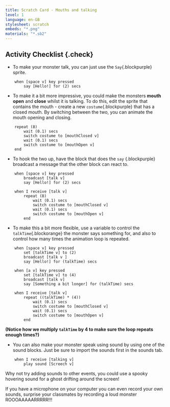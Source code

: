 ```yaml
---
title: Scratch Card - Mouths and talking
level: 1
language: en-GB
stylesheet: scratch
embeds: "*.png"
materials: "*.sb2"
---
```


## Activity Checklist {.check}

+ To make your monster talk, you can just use the `Say`{.blockpurple} sprite.
```blocks
	when [space v] key pressed
		say [Hello!] for (2) secs
```
+ To make it a bit more impressive, you could make the monsters **mouth open** and **close** whilst it is talking. To do this, edit the sprite that contains the mouth - create a new `costume`{.blockpurple} that has a closed mouth. By switching between the two, you can animate the mouth opening and closing.
```blocks
	repeat (8)
		wait (0.1) secs
		switch costume to [mouthClosed v]
		wait (0.1) secs
		switch costume to [mouthOpen v]
	end
```
+ To hook the two up, have the block that does the `say` {.blockpurple} broadcast a message that the other block can react to.
```blocks
	when [space v] key pressed
		broadcast [talk v]
		say [Hello!] for (2) secs

	when I receive [talk v]
		repeat (8)
			wait (0.1) secs
			switch costume to [mouthClosed v]
			wait (0.1) secs
			switch costume to [mouthOpen v]
		end
```
+ To make this a bit more flexible, use a variable to control the `talkTime`{.blockorange} the monster says something for, and also to control how many times the animation loop is repeated.
```blocks
	when [space v] key pressed
		set [talkTime v] to (2)
		broadcast [talk v ]
		say [Hello!] for (talkTime) secs

	when [a v] key pressed
		set [talkTime v] to (4)
		broadcast [talk v]
		say [Something a bit longer] for (talkTime) secs

	when I receive [talk v]
		repeat ((talkTime) * (4))
			wait (0.1) secs
			switch costume to [mouthClosed v]
			wait (0.1) secs
			switch costume to [mouthOpen v]
		end
```

**(Notice how we multiply `talkTime` by 4 to make sure the loop repeats enough times?)**

+ You can also make your monster speak using sound by using one of the sound blocks. Just be sure to import the sounds first in the sounds tab.
```blocks
	when I receive [talking v]
		play sound [Screech v]
```

Why not try adding sounds to other events, you could use a spooky hovering sound for a ghost drifting around the screen!

If you have a microphone on your computer you can even record your own sounds, surprise your classmates by recording a loud monster ROOOAAAAARRRRR!!!
